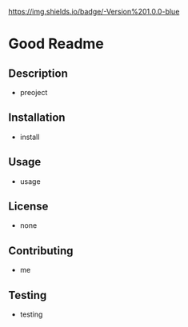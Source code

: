 https://img.shields.io/badge/-Version%201.0.0-blue
# Good Readme 
## Description
* preoject
## Installation
* install
## Usage
* usage
## License
* none
## Contributing
* me
## Testing
* testing
